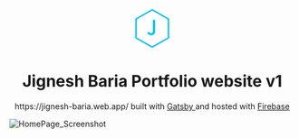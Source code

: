 <p align="center">
  <a href="https://jignesh-baria.web.app/">
    <img alt="logo" src="https://github.com/Jignesh220/portfolio/blob/master/src/images/Jignesh_logo.png" width="60" />
  </a>
</p>
<h1 align="center">
  Jignesh Baria Portfolio website v1
</h1>

<p align="center">https://jignesh-baria.web.app/ built with 
<a href="https://www.gatsbyjs.com/docs">
Gatsby
</a>
and hosted with 
<a href="https://firebase.google.com/">Firebase</a>
</p>

<img alt="HomePage_Screenshot" src="https://firebasestorage.googleapis.com/v0/b/jignesh-baria.appspot.com/o/website_Home.png?alt=media&token=566275df-3ba9-43f4-9c7f-014682ad207d" max-width="100%" />
